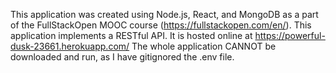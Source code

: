 This application was created using Node.js, React, and MongoDB as a part of the FullStackOpen MOOC course (https://fullstackopen.com/en/).
This application implements a RESTful API.
It is hosted online at https://powerful-dusk-23661.herokuapp.com/
The whole application CANNOT be downloaded and run, as I have gitignored the .env file.
